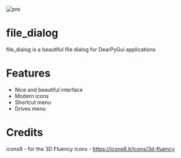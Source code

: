 ![pre](https://github.com/totallynotdrait/file_dialog/assets/108739871/9fa6e4b2-adb0-4000-98fe-1e5f7c273abe)

# file_dialog
file_dialog is a beautiful file dialog for DearPyGui applications


# Features
- Nice and beautiful interface
- Modern icons
- Shortcut menu
- Drives menu

# Credits
icons8 - for the 3D Fluency icons - https://icons8.it/icons/3d-fluency
